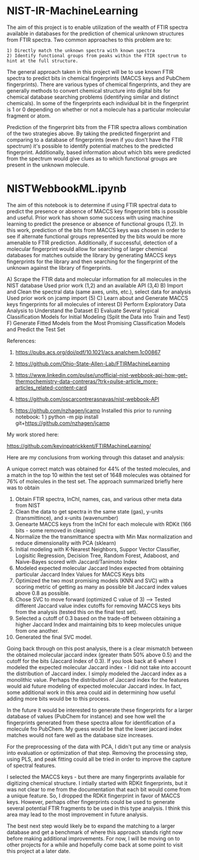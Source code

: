 # NIST-IR-MachineLearning

The aim of this project is to enable utilization of the wealth of FTIR spectra available in databases for the prediction of chemical unknown structures from FTIR spectra.  Two common approaches to this problem are to:

    1) Directly match the unknown spectra with known spectra
    2) Identify functional groups from peaks within the FTIR spectrum to hint at the full structure.
    
The general approach taken in this project will be to use known FTIR spectra to predict bits in chemical fingerprints (MACCS keys and PubChem fingerprints).  There are various types of chemical fingerprints, and they are generally methods to convert chemical structure into digital bits for chemical database searching problems (identifying similar and distinct chemicals).  In some of the fingerprints each individual bit in the fingerprint is 1 or 0 depending on whether or not a molecule has a particular molecular fragment or atom.

Prediction of the fingerprint bits from the FTIR spectra allows combination of the two strategies above.  By taking the predicted fingerprint and comparing to a database of fingerprints (even if you don't have the FTIR spectrum) it's possible to identify potential matches to the predicted fingerprint.  Additionally, based information about which bits were predicted from the spectrum would give clues as to which functional groups are present in the unknown molecule.

# NISTWebbookML.ipynb

The aim of this notebook is to determine if using FTIR spectral data to predict the presence or absence of MACCS key fingerprint bits is possible and useful. Prior work has shown some success with using machine learning to predict the presence or absence of functional groups (1,2). In this work, prediction of the bits from MACCS keys was chosen in order to see if alternate functional groups represented by the bits would be more amenable to FTIR prediction. Additionally, if successful, detection of a molecular fingerprint would allow for searching of larger chemical databases for matches outside the library by generating MACCS keys fingerprints for the library and then searching for the fingerprint of the unknown against the library of fingerprints.

A) Scrape the FTIR data and molecular information for all molecules in the NIST database
    Used prior work (1,2) and an available API (3,4)
B) Import and Clean the spectral data (same axes, units, etc.), select data for analysis
    Used prior work on jcamp import (5)
C) Learn about and Generate MACCS keys fingerprints for all molecules of interest
D) Perform Exploratory Data Analysis to Understand the Dataset
E) Evaluate Several typical Classification Models for Initial Modeling (Split the Data into Train and Test)
F) Generate Fitted Models from the Most Promising Classification Models and Predict the Test Set

References:

1) https://pubs.acs.org/doi/pdf/10.1021/acs.analchem.1c00867

2) https://github.com/Ohio-State-Allen-Lab/FTIRMachineLearning

3) https://www.linkedin.com/pulse/unofficial-nist-webbook-api-how-get-thermochemistry-data-contreras/?trk=pulse-article_more-articles_related-content-card

4) https://github.com/oscarcontrerasnavas/nist-webbook-API

5) https://github.com/nzhagen/jcamp Installed this prior to running notebook: 1 ) python -m pip install git+https://github.com/nzhagen/jcamp

My work stored here:

https://github.com/kevinpatrickkent/FTIRMachineLearning/

Here are my conclusions from working through this dataset and analysis:

A unique correct match was obtained for 44% of the tested molecules, and a match in the top 10 within the test set of 1648 molecules was obtained for 76% of molecules in the test set. The approach summarized briefly here was to obtain

1) Obtain FTIR spectra, InChI, names, cas, and various other meta data from NIST
2) Clean the data to get spectra in the same state (gas), y-units (transmittince), and x-units (wavenumber)
3) Genearte MACCS keys from the InChI for each molecule with RDKit (166 bits - some removed in cleaning)
4) Normalize the the transmittance spectra with Min Max normalization and reduce dimensionality with PCA (sklearn)
5) Initial modeling with K-Nearest Neighbors, Suppor Vector Classifier, Logisitic Regression, Decision Tree, Random Forest, Adaboost, and Naive-Bayes scored with Jaccard/Tanimoto Index
6) Modeled expected molecular Jaccard Index expected from obtaining particular Jaccard Index Values for MACCS Keys bits
7) Optimized the two most promising models (KNN and SVC) with a scoring metric of getting as many as possible bit Jaccard index values above 0.8 as possible.
8) Chose SVC to move forward (optimized C value of 3) --> Tested different Jaccard value index cutoffs for removing MACCS keys bits from the analysis (tested this on the final test set).
9) Selected a cutoff of 0.3 based on the trade-off between obtaining a higher Jaccard Index and maintaining bits to keep molecules unique from one another.
10) Generated the final SVC model.

Going back through on this post analysis, there is a clear mismatch between the obtained molecular jaccard index (greater thatn 50% above 0.5) and the cutoff for the bits (Jaccard Index of 0.3). If you look back at 6 where I modeled the expected molecular Jaccard index - I did not take into account the distribution of Jaccard index. I simply modeled the Jaccard index as a monolithic value. Perhaps the distribution of Jaccard index for the features would aid future modeling of expected molecular Jaccard index. In fact, some additional work in this area could aid in determining how useful adding more bits would be to this process.

In the future it would be interested to generate these fingerprints for a larger database of values (PubChem for instance) and see how well the fingerprints generated from these spectra allow for identification of a molecule fro PubChem. My guess would be that the lower jaccard index matches would not fare well as the database size increases.

For the preprocessing of the data with PCA, I didn't put any time or analysis into evaluation or optimization of that step. Removing the processing step, using PLS, and peak fitting could all be tried in order to improve the capture of spectral features.

I selected the MACCS keys - but there are many fingerprints available for digitizing chemical structure. I intially started with RDKit fingerprints, but it was not clear to me from the documentation that each bit would come from a unique feature. So, I dropped the RDKit fingerprint in favor of MACCS keys. However, perhaps other fingerprints could be used to generate several potential FTIR fragments to be used in this type analysis. I think this area may lead to the most improvement in future analysis.

The best next step would likely be to expand the matching to a larger database and get a benchmark of where this approach stands right now before making additional improvements. For now, I will be moving on to other projects for a while and hopefully come back at some point to visit this project at a later date.
